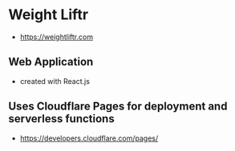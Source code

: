 # Weight Liftr

- https://weightliftr.com

## Web Application

- created with React.js

## Uses Cloudflare Pages for deployment and serverless functions

- https://developers.cloudflare.com/pages/
